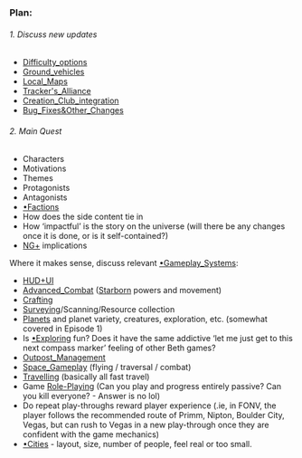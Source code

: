
### Plan:

###### 1. Discuss new updates 
- [Difficulty_options](Difficulty_options.md)
- [Ground_vehicles](Ground_vehicles.md)
- [Local_Maps](Local_Maps.md)
- [Tracker's_Alliance](Tracker's_Alliance.md)
- [Creation_Club_integration](Creation_Club_integration.md)
- [Bug_Fixes&Other_Changes](Bug_Fixes&Other_Changes.md) 
###### 2. Main Quest
- Characters
- Motivations
- Themes
- Protagonists
- Antagonists
- [•Factions](•Factions.md)
- How does the side content tie in
- How ‘impactful’ is the story on the universe (will there be any changes once it is done, or is it self-contained?)
- [NG+](NG+.md) implications

Where it makes sense, discuss relevant [•Gameplay_Systems](•Gameplay_Systems.md):
- [HUD+UI](HUD+UI.md)
- [Advanced_Combat](Advanced_Combat.md) ([Starborn](Starborn.md) powers and movement)
- [Crafting](Crafting.md)
- [Surveying](Surveying.md)/Scanning/Resource collection
- [Planets](Planets.md) and planet variety, creatures, exploration, etc. (somewhat covered in Episode 1)
- Is [•Exploring](•Exploring.md) fun? Does it have the same addictive ‘let me just get to this next compass marker’ feeling of other Beth games?
- [Outpost_Management](Outpost_Management.md)
- [Space_Gameplay](Space_Gameplay.md) (flying / traversal / combat)
- [Travelling](Travelling.md) (basically all fast travel)
- Game [Role-Playing](Role-Playing.md) (Can you play and progress entirely passive? Can you kill everyone? - Answer is no lol)
- Do repeat play-throughs reward player experience (.ie, in FONV, the player follows the recommended route of Primm, Nipton, Boulder City, Vegas, but can rush to Vegas in a new play-through once they are confident with the game mechanics)
- [•Cities](•Cities.md) - layout, size, number of people, feel real or too small. 